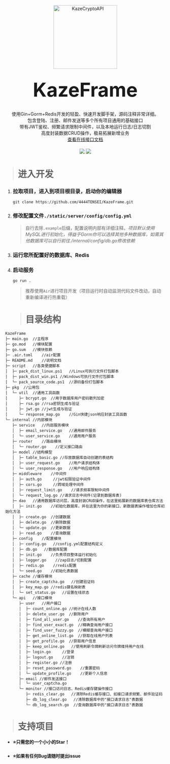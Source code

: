 <center>
<img src="https://testingcf.jsdelivr.net/gh/4444TENSEI/CDN/img/avatar/kaze/png/rounded.png" alt="KazeCryptoAPI" width="200" height="200"/>
<p style="font-size:60px; margin:30px 0;1;font-weight: bold;">KazeFrame</p>
<p style="margin:0;">使用Gin+Gorm+Redis开发的轻盈、快速开发脚手架，源码注释非常详细。</p>
<p style="margin:0;">包含登陆、注册、邮件发送等多个所有项目通用的基础接口</p>
<p style="margin:0;">带有JWT鉴权、频繁请求限制中间件，以及本地运行日志/日志切割</p>
<p style="margin:0;">高度封装数据CRUD操作，极易拓展新增业务</p>
<a href="https://apifox.com/apidoc/shared-dd0fa318-5437-499c-9227-956e9003fabc" target="_blank">查看在线接口文档</a>
<p style="margin-top:20px;">
    <img src="https://img.shields.io/badge/Go-00ADD8?style=for-the-badge&logo=go&logoColor=white" />
    <img src="https://img.shields.io/badge/redis-%23DD0031.svg?&style=for-the-badge&logo=redis&logoColor=white" />
</p>
</center>


> # **进入开发**

1. ### 拉取项目，进入到项目根目录，启动你的编辑器

   ```
   git clone https://github.com/4444TENSEI/KazeFrame.git
   ```

2. ### 修改配置文件`./static/server/config/config.yml`

   > 自行去除`.example`后缀，配置说明内部有详细注释。*项目默认使用MySQL进行初始化，得益于Gorm你可以选择其他多种数据库，如需其他数据库可以自行前往./internal/config/db.go修改依赖*

3. ### 运行您所配置好的数据库、Redis

4. ### 启动服务

   ```
   go run .
   ```

   > 推荐使用`Air`进行项目开发（项目运行时自动监测代码文件改动，自动重新编译进行热重载）

   > # **目录结构**

```
KazeFrame
├─ main.go  //主程序
├─ go.mod   //模块配置
├─ go.sum   //模块依赖
├─ .air.toml    //air配置
├─ README.md    //说明文档
├─ script   //各类便捷脚本
│  ├─ pack_dist_linux.ps1   //Linux可执行文件打包脚本
│  ├─ pack_dist_win.ps1 //Windows可执行文件打包脚本
│  └─ pack_source_code.ps1  //源码备份打包脚本
├─ pkg  //公用包
│  └─ util  //通用工具函数
│     ├─ bcrypt.go  //用于数据库用户密码散列加密
│     ├─ rsa.go //rsa密钥生成与验证
│     ├─ jwt.go //jwt生成与验证
│     └─ response_map.go    //Gin快捷json响应封装工具函数
└─ internal //内部模块
   ├─ service   //内部服务模块
   │  ├─ email_service.go   //通用邮件服务
   │  └─ user_service.go    //通用用户服务
   ├─ router    //路由模块
   │  └─ router.go    //定义接口路由
   ├─ model //结构模型
   │  ├─ table_basic.go //存放数据库自动创建的表结构
   │  ├─ user_request.go    //用户请求结构体
   │  └─ user_response.go   //用户响应结构体
   ├─ middleware    //中间件
   │  ├─ auth.go     //jwt权限验证中间件
   │  ├─ cors.go     //跨域处理中间件
   │  ├─ request_limit.go    //请求频率限制中间件
   │  └─ request_log.go //请求日志中间件(记录到数据库表)
   ├─ dao   //通用数据库访问层，高度封装CRUD操作，在这里拓展新的数据库表仓库方法
   │  ├─ init.go    //初始化数据库，并在这里为你的新接口、新数据表操作增加仓库初始化方法
   │  ├─ create.go  //创建数据
   │  ├─ delete.go  //删除数据
   │  └─ update.go  //更新数据
   │  ├─ read.go    //查询数据
   ├─ config    //配置模块
   │  ├─ config.go   //config.yml配置结构定义
   │  ├─ db.go   //数据库配置
   │  ├─ init.go    //负责项目整体运行初始化
   │  ├─ logger.go    //zap日志/切割配置
   │  ├─ redis.go    //redis配置
   │  └─ seed.go    //初始化表数据
   ├─ cache //缓存模块
   │  ├─ create_captcha.go   //创建验证码
   │  ├─ key_map.go //redis键名映射表
   │  └─ set_status.go   //设置在线状态
   └─ api   //接口模块
      ├─ user   //用户接口
      │  ├─ count_online.go //统计在线人数
      │  ├─ delete_user.go  //删除用户
      │  ├─ find_all_user.go    //查询所有用户
      │  ├─ find_user_exact.go  //精确查询用户接口
      │  ├─ find_user_fuzzy.go  //模糊查询用户接口
      │  ├─ get_online_list.go  //获取在线用户列表
      │  ├─ get_profile.go  //获取用户信息
      │  ├─ keep_online.go   //使用刷新令牌刷新访问令牌维持用户在线
      │  ├─ login.go     //登录
      │  ├─ logout.go    //注销
      │  ├─ register.go //注册
      │  ├─ reset_password.go    //重置密码
      │  └─ update_profile.go    //更新个人信息
      ├─ email //邮件发送接口
      │  └─ user_captcha.go
      └─ monitor //接口访问日志、Redis缓存键操作接口
         ├─ redis_clear.go   //清除Redis缓存接口、如接口请求频繁、邮件验证码
         ├─ db_log_clear.go   //清除数据库中的"接口请求日志"表数据
         └─ db_log_search.go  //查询数据库中的"接口请求日志"表数据
```

> # **支持项目**

- #### ⭐只需您的一个小小的Star！

- #### ⭐如果有任何Bug请随时提出issue
